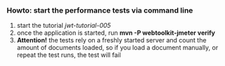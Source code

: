 ### Howto: start the performance tests via command line
1. start the tutorial *jwt-tutorial-005*
2. once the application is started, run **mvn -P webtoolkit-jmeter verify**
3. **Attention!** the tests rely on a freshly started server and count the amount of documents loaded, so if you load 
  a document manually, or repeat the test runs,  the test will fail 